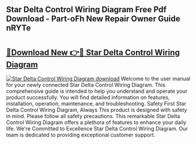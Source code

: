 ## Star Delta Control Wiring Diagram Free Pdf Download - Part-oFh New Repair Owner Guide nRYTe

# <h2><a href="http://dfpxjf0.blite.top/?on=Star+Delta+Control+Wiring+Diagram">🔗Download New 👉🔴 Star Delta Control Wiring Diagram</a></h2>

[![Star Delta Control Wiring Diagram download](https://i.imgur.com/lujVjoI.png)](http://dfpxjf0.blite.top/?on=Star+Delta+Control+Wiring+Diagram)
Welcome to the user manual for your newly connected Star Delta Control Wiring Diagram. This comprehensive guide is intended to help you understand and operate your product successfully. You will find detailed information on features, installation, operation, maintenance, and troubleshooting. Safety First Star Delta Control Wiring Diagram, Always This product is designed with safety in mind. Please follow all safety precautions. This remarkable Star Delta Control Wiring Diagram offers a plethora of features to enhance your daily life. We're Committed to Excellence Star Delta Control Wiring Diagram. Our team is dedicated to providing exceptional customer support.
